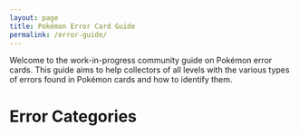 ```yaml
---
layout: page
title: Pokémon Error Card Guide
permalink: /error-guide/
---
```


<div class="container">
  <p>Welcome to the work-in-progress community guide on Pokémon error cards. This guide aims to help collectors of all levels with the various types of errors found in Pokémon cards and how to identify them.</p>
  <h1>Error Categories</h1>

  <div id="errorChart"></div>

  <script src="https://cdnjs.cloudflare.com/ajax/libs/d3/7.8.5/d3.min.js"></script>
  <script>
    const data = {
      name: "Errors",
      children: [
        {
          name: "Pulled from Packs",
          children: [
            { name: "Miscuts" },
            { name: "Misalignments" },
            { name: "Misprints" }
          ]
        },
        {
          name: "Factory Direct Errors",
          children: [
            { name: "Test Prints" }
          ]
        },
        {
          name: "Non-Factory Made",
          children: [
            { name: "Non-Factory Cut" }
          ]
        }
      ]
    };

    const container = document.getElementById("errorChart");
    const width = container.clientWidth || 800;
    const height = Math.max(400, data.children.length * 100);

    const svg = d3.select("#errorChart")
      .append("svg")
      .attr("width", width)
      .attr("height", height)
      .append("g")
      .attr("transform", "translate(40,20)");

    const treeLayout = d3.tree().size([width - 80, height - 80]);
    const root = d3.hierarchy(data);
    treeLayout(root);

    svg.selectAll(".link")
      .data(root.links())
      .enter()
      .append("line")
      .attr("class", "link")
      .attr("x1", d => d.source.x)
      .attr("y1", d => d.source.y)
      .attr("x2", d => d.target.x)
      .attr("y2", d => d.target.y)
      .attr("stroke", "black");

    svg.selectAll(".node")
      .data(root.descendants())
      .enter()
      .append("circle")
      .attr("class", "node")
      .attr("cx", d => d.x)
      .attr("cy", d => d.y)
      .attr("r", 5)
      .attr("fill", "blue");

    svg.selectAll(".label")
      .data(root.descendants())
      .enter()
      .append("text")
      .attr("class", "label")
      .attr("x", d => d.x + 5)
      .attr("y", d => d.y)
      .text(d => d.data.name);
  </script>
</div>